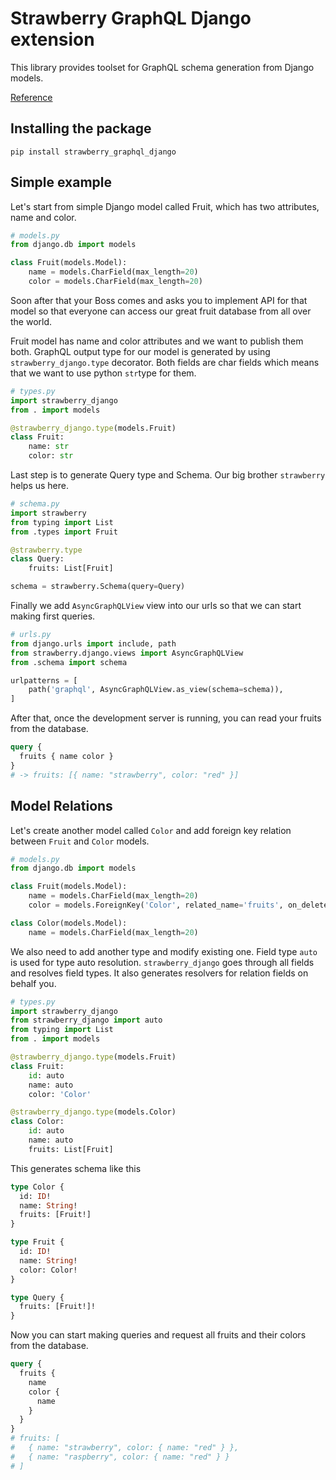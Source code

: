 # Strawberry GraphQL Django extension

This library provides toolset for GraphQL schema generation from Django models.

[Reference](docs/index.md)

## Installing the package

```
pip install strawberry_graphql_django
```

## Simple example

Let's start from simple Django model called Fruit, which has two attributes, name and color.

```python
# models.py
from django.db import models

class Fruit(models.Model):
    name = models.CharField(max_length=20)
    color = models.CharField(max_length=20)
```

Soon after that your Boss comes and asks you to implement API for that model so that everyone can access our great fruit database from all over the world. 

Fruit model has name and color attributes and we want to publish them both. GraphQL output type for our model is generated by using `strawberry_django.type` decorator. Both fields are char fields which means that we want to use python `str`type for them.

```python
# types.py
import strawberry_django
from . import models

@strawberry_django.type(models.Fruit)
class Fruit:
    name: str
    color: str
```

Last step is to generate Query type and Schema. Our big brother `strawberry` helps us here.

```python
# schema.py
import strawberry
from typing import List
from .types import Fruit

@strawberry.type
class Query:
    fruits: List[Fruit]

schema = strawberry.Schema(query=Query)
```

Finally we add `AsyncGraphQLView` view into our urls so that we can start making first queries.
```python
# urls.py
from django.urls import include, path
from strawberry.django.views import AsyncGraphQLView
from .schema import schema

urlpatterns = [
    path('graphql', AsyncGraphQLView.as_view(schema=schema)),
]
```

After that, once the development server is running, you can read your fruits from the database.

```graphql
query {
  fruits { name color }
}
# -> fruits: [{ name: "strawberry", color: "red" }]
```

## Model Relations

Let's create another model called `Color` and add foreign key relation between `Fruit` and `Color` models.

```python
# models.py
from django.db import models

class Fruit(models.Model):
    name = models.CharField(max_length=20)
    color = models.ForeignKey('Color', related_name='fruits', on_delete=models.CASCADE)

class Color(models.Model):
    name = models.CharField(max_length=20)
```

We also need to add another type and modify existing one. Field type `auto` is used for type auto resolution. `strawberry_django` goes through all fields and resolves field types. It also generates resolvers for relation fields on behalf you.

```python
# types.py
import strawberry_django
from strawberry_django import auto
from typing import List
from . import models

@strawberry_django.type(models.Fruit)
class Fruit:
    id: auto
    name: auto
    color: 'Color'

@strawberry_django.type(models.Color)
class Color:
    id: auto
    name: auto
    fruits: List[Fruit]
```

This generates schema like this
```graphql
type Color {
  id: ID!
  name: String!
  fruits: [Fruit!]
}

type Fruit {
  id: ID!
  name: String!
  color: Color!
}

type Query {
  fruits: [Fruit!]!
}
```

Now you can start making queries and request all fruits and their colors from the database.

```graphql
query {
  fruits {
    name
    color {
      name
    }
  }
}
# fruits: [
#   { name: "strawberry", color: { name: "red" } },
#   { name: "raspberry", color: { name: "red" } }
# ]
```
